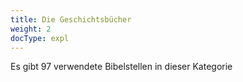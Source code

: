 ```yaml
---
title: Die Geschichtsbücher
weight: 2
docType: expl
---
```


Es gibt 97 verwendete Bibelstellen in dieser Kategorie
